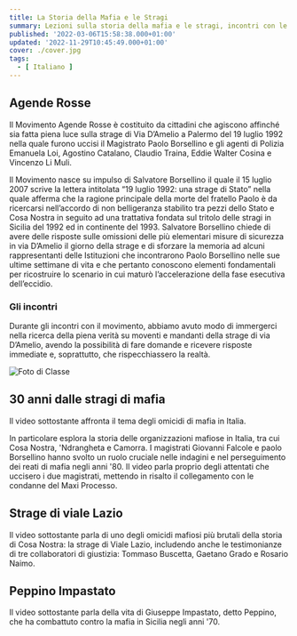 ```yaml
---
title: La Storia della Mafia e le Stragi
summary: Lezioni sulla storia della mafia e le stragi, incontri con le Agende Rosse
published: '2022-03-06T15:58:38.000+01:00'
updated: '2022-11-29T10:45:49.000+01:00'
cover: ./cover.jpg
tags:
  - [ Italiano ]
---
```


<script lang="ts">
  import Youtube from '$lib/components/youtube.svelte';
</script>

## Agende Rosse
Il Movimento Agende Rosse è costituito da cittadini che agiscono affinché sia fatta piena luce sulla strage di Via D’Amelio a Palermo del 19 luglio 1992 nella quale furono uccisi il Magistrato Paolo Borsellino e gli agenti di Polizia Emanuela Loi, Agostino Catalano, Claudio Traina, Eddie Walter Cosina e Vincenzo Li Muli.

Il Movimento nasce su impulso di Salvatore Borsellino il quale il 15 luglio 2007 scrive la lettera intitolata “19 luglio 1992: una strage di Stato” nella quale afferma che la ragione principale della morte del fratello Paolo è da ricercarsi nell’accordo di non belligeranza stabilito tra pezzi dello Stato e Cosa Nostra in seguito ad una trattativa fondata sul tritolo delle stragi in Sicilia del 1992 ed in continente del 1993.
Salvatore Borsellino chiede di avere delle risposte sulle omissioni delle più elementari misure di sicurezza in via D’Amelio il giorno della strage e di sforzare la memoria ad alcuni rappresentanti delle Istituzioni che incontrarono Paolo Borsellino nelle sue ultime settimane di vita e che pertanto conoscono elementi fondamentali per ricostruire lo scenario in cui maturò l’accelerazione della fase esecutiva dell’eccidio.


### Gli incontri
Durante gli incontri con il movimento, abbiamo avuto modo di immergerci nella ricerca della piena verità su moventi e mandanti della strage di via D’Amelio, avendo la possibilità di fare domande e ricevere risposte immediate e, soprattutto, che rispecchiassero la realtà.

![Foto di Classe](/storia-della-mafia/foto-di-classe.jpg)

## 30 anni dalle stragi di mafia
Il video sottostante affronta il tema degli omicidi di mafia in Italia.

In particolare esplora la storia delle organizzazioni mafiose in Italia, tra cui Cosa Nostra, 'Ndrangheta e Camorra.
I magistrati Giovanni Falcole e paolo Borsellino hanno svolto un ruolo cruciale nelle indagini e nel perseguimento dei reati di mafia negli anni '80.
Il video parla proprio degli attentati che uccisero i due magistrati, mettendo in risalto il collegamento con le condanne del Maxi Processo.

<Youtube id="CKy4xEEwGrc" />


## Strage di viale Lazio
Il video sottostante parla di uno degli omicidi mafiosi più brutali della storia di Cosa Nostra: la strage di Viale Lazio, includendo anche le testimonianze di tre collaboratori di giustizia: Tommaso Buscetta, Gaetano Grado e Rosario Naimo.

<Youtube id="OrEOgcF6f00" />


## Peppino Impastato
Il video sottostante parla della vita di Giuseppe Impastato, detto Peppino, che ha combattuto contro la mafia in Sicilia negli anni '70.

<Youtube id="ag1_vfwzgFA" />
